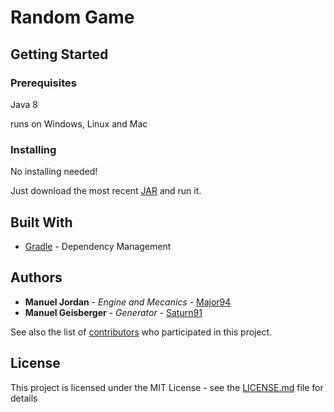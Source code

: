 # Random Game

## Getting Started

### Prerequisites

Java 8

runs on Windows, Linux and Mac

### Installing

No installing needed!

Just download the most recent [JAR](https://github.com/Major94/Random-Game-Engine/releases) and run it.


## Built With
* [Gradle](https://gradle.org/) - Dependency Management


## Authors

* **Manuel Jordan** - *Engine and Mecanics* - [Major94](https://github.com/Major94)
* **Manuel Geisberger** - *Generator* - [Saturn91](https://github.com/Saturn91)

See also the list of [contributors](https://github.com/Major94/Random-Game-Engine/contributors) who participated in this project.

## License

This project is licensed under the MIT License - see the [LICENSE.md](LICENSE.md) file for details
